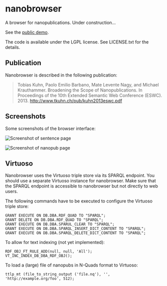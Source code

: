 nanobrowser
===========

A browser for nanopublications. Under construction...

See the [public demo](http://nanobrowser.inn.ac/).

The code is available under the LGPL license. See LICENSE.txt for the details.


Publication
-----------

Nanobrowser is described in the following publication:

> Tobias Kuhn, Paolo Emilio Barbano, Mate Levente Nagy, and Michael
> Krauthammer. Broadening the Scope of Nanopublications. In Proceedings of the
> 10th Extended Semantic Web Conference (ESWC). 2013.
> http://www.tkuhn.ch/pub/kuhn2013eswc.pdf


Screenshots
-----------

Some screenshots of the browser interface:

![Screenshot of sentence page](screenshot1.png)

![Screenshot of nanopub page](screenshot2.png)


Virtuoso
--------

Nanobrowser uses the Virtuoso triple store via its SPARQL endpoint. You should
use a separate Virtuoso instance for nanobrowser. Make sure that the SPARQL
endpoint is accessible to nanobrowser but not directly to web users.

The following commands have to be executed to configure the Virtuoso triple
store:

    GRANT EXECUTE ON DB.DBA.RDF_QUAD TO "SPARQL";
    GRANT DELETE ON DB.DBA.RDF_QUAD TO "SPARQL";
    GRANT EXECUTE ON DB.DBA.SPARUL_CLEAR TO "SPARQL";
    GRANT EXECUTE ON DB.DBA.SPARQL_INSERT_DICT_CONTENT TO "SPARQL";
    GRANT EXECUTE ON DB.DBA.SPARQL_DELETE_DICT_CONTENT TO "SPARQL";

To allow for text indexing (not yet implemented):

    RDF_OBJ_FT_RULE_ADD(null, null, 'All');
    VT_INC_INDEX_DB_DBA_RDF_OBJ();

To load a (large) file of nanopubs in N-Quads format to Virtuoso:

    ttlp_mt (file_to_string_output ('file.nq'), '', 'http://example.org/foo', 512);
